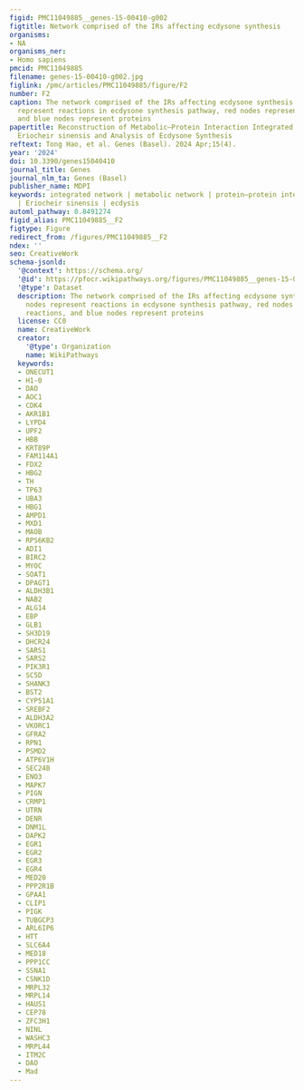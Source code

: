 ```yaml
---
figid: PMC11049885__genes-15-00410-g002
figtitle: Network comprised of the IRs affecting ecdysone synthesis
organisms:
- NA
organisms_ner:
- Homo sapiens
pmcid: PMC11049885
filename: genes-15-00410-g002.jpg
figlink: /pmc/articles/PMC11049885/figure/F2
number: F2
caption: The network comprised of the IRs affecting ecdysone synthesis. Yellow nodes
  represent reactions in ecdysone synthesis pathway, red nodes represent other reactions,
  and blue nodes represent proteins
papertitle: Reconstruction of Metabolic–Protein Interaction Integrated Network of
  Eriocheir sinensis and Analysis of Ecdysone Synthesis
reftext: Tong Hao, et al. Genes (Basel). 2024 Apr;15(4).
year: '2024'
doi: 10.3390/genes15040410
journal_title: Genes
journal_nlm_ta: Genes (Basel)
publisher_name: MDPI
keywords: integrated network | metabolic network | protein–protein interaction network
  | Eriocheir sinensis | ecdysis
automl_pathway: 0.8491274
figid_alias: PMC11049885__F2
figtype: Figure
redirect_from: /figures/PMC11049885__F2
ndex: ''
seo: CreativeWork
schema-jsonld:
  '@context': https://schema.org/
  '@id': https://pfocr.wikipathways.org/figures/PMC11049885__genes-15-00410-g002.html
  '@type': Dataset
  description: The network comprised of the IRs affecting ecdysone synthesis. Yellow
    nodes represent reactions in ecdysone synthesis pathway, red nodes represent other
    reactions, and blue nodes represent proteins
  license: CC0
  name: CreativeWork
  creator:
    '@type': Organization
    name: WikiPathways
  keywords:
  - ONECUT1
  - H1-0
  - DAO
  - AOC1
  - CDK4
  - AKR1B1
  - LYPD4
  - UPF2
  - HBB
  - KRT89P
  - FAM114A1
  - FDX2
  - HBG2
  - TH
  - TP63
  - UBA3
  - HBG1
  - AMPD1
  - MXD1
  - MAOB
  - RPS6KB2
  - ADI1
  - BIRC2
  - MYOC
  - SOAT1
  - DPAGT1
  - ALDH3B1
  - NAB2
  - ALG14
  - EBP
  - GLB1
  - SH3D19
  - DHCR24
  - SARS1
  - SARS2
  - PIK3R1
  - SC5D
  - SHANK3
  - BST2
  - CYP51A1
  - SREBF2
  - ALDH3A2
  - VKORC1
  - GFRA2
  - RPN1
  - PSMD2
  - ATP6V1H
  - SEC24B
  - ENO3
  - MAPK7
  - PIGN
  - CRMP1
  - UTRN
  - DENR
  - DNM1L
  - DAPK2
  - EGR1
  - EGR2
  - EGR3
  - EGR4
  - MED20
  - PPP2R1B
  - GPAA1
  - CLIP1
  - PIGK
  - TUBGCP3
  - ARL6IP6
  - HTT
  - SLC6A4
  - MED18
  - PPP1CC
  - SSNA1
  - CSNK1D
  - MRPL32
  - MRPL14
  - HAUS1
  - CEP78
  - ZFC3H1
  - NINL
  - WASHC3
  - MRPL44
  - ITM2C
  - DAO
  - Mad
---
```

